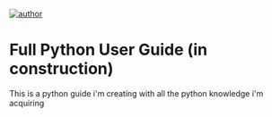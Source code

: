 [![author](https://img.shields.io/badge/Author-thiagommonteiro-blue)](https://www.linkedin.com/in/thiago-m-monteiro/) 
# Full Python User Guide (in construction)
This is a python guide i'm creating with all the python knowledge i'm acquiring
